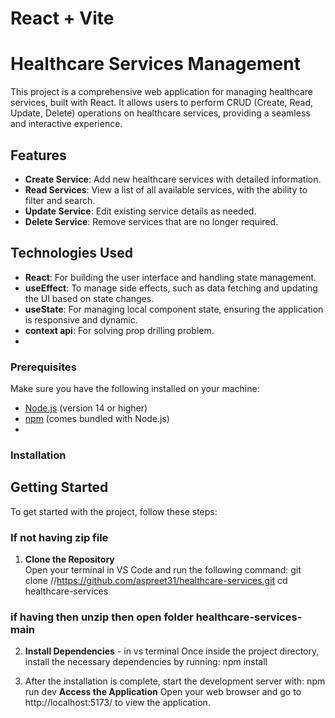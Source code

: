# React + Vite
# Healthcare Services Management

This project is a comprehensive web application for managing healthcare services, built with React. It allows users to perform CRUD (Create, Read, Update, Delete) operations on healthcare services, providing a seamless and interactive experience.

## Features
- **Create Service**: Add new healthcare services with detailed information.
- **Read Services**: View a list of all available services, with the ability to filter and search.
- **Update Service**: Edit existing service details as needed.
- **Delete Service**: Remove services that are no longer required.

## Technologies Used
- **React**: For building the user interface and handling state management.
- **useEffect**: To manage side effects, such as data fetching and updating the UI based on state changes.
- **useState**: For managing local component state, ensuring the application is responsive and dynamic.
- **context api**: For solving prop drilling problem.
- 
### Prerequisites
Make sure you have the following installed on your machine:
- [Node.js](https://nodejs.org/) (version 14 or higher)
- [npm](https://www.npmjs.com/) (comes bundled with Node.js)
- 
### Installation
## Getting Started

To get started with the project, follow these steps:
### If not having zip file
1. **Clone the Repository**  
   Open your terminal in VS Code and run the following command:
   git clone <repository-url> //https://github.com/aspreet31/healthcare-services.git
   cd healthcare-services
   
 ### if having then unzip then open folder healthcare-services-main
2.  **Install Dependencies** - in vs terminal
   Once inside the project directory, install the necessary dependencies by running:
   npm install

3.   After the installation is complete, start the development server with:
   npm run dev
**Access the Application**
   Open your web browser and go to http://localhost:5173/ to view the application.


